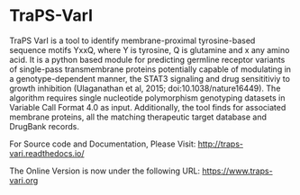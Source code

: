 # TraPS-VarI
TraPS VarI is a tool to identify membrane-proximal tyrosine-based sequence motifs YxxQ, where Y is tyrosine, Q is glutamine and x any amino acid. It is a python based module for predicting germline receptor variants of single-pass transmembrane proteins potentially capable of modulating in a genotype-dependent manner, the STAT3 signaling and drug sensititiviy to growth inhibition (Ulaganathan et al, 2015; doi:10.1038/nature16449). The algorithm requires single nucleotide polymorphism genotyping datasets in Variable Call Format 4.0 as input. Additionally, the tool finds for associated membrane proteins, all the matching therapeutic target database and DrugBank records.

For Source code and Documentation, Please Visit:
http://traps-vari.readthedocs.io/

The Online Version is now under the following URL:
https://www.traps-vari.org
